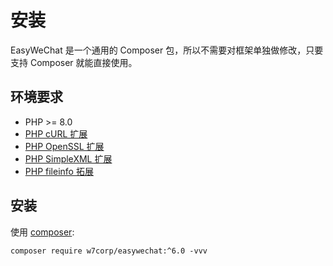 # 安装

EasyWeChat 是一个通用的 Composer 包，所以不需要对框架单独做修改，只要支持 Composer 就能直接使用。

## 环境要求

- PHP >= 8.0
- [PHP cURL 扩展](http://php.net/manual/en/book.curl.php)
- [PHP OpenSSL 扩展](http://php.net/manual/en/book.openssl.php)
- [PHP SimpleXML 扩展](http://php.net/manual/en/book.simplexml.php)
- [PHP fileinfo 拓展](http://php.net/manual/en/book.fileinfo.php)

## 安装

使用 [composer](http://getcomposer.org/):

```shell
composer require w7corp/easywechat:^6.0 -vvv
```
